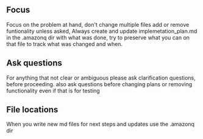 ## Focus
Focus on the problem at hand, don't change multiple files add or remove funtionality unless asked,
Always create and update implemetation_plan.md in the .amazonq dir with what was done, try to preserve what you can on that file to track what was changed and when.

## Ask questions
For anything that not clear or ambiguous please ask clarification questions, before proceeding. also ask questions before changing plans or removing functionality even if that is for testing

## File locations
When you write new md files for next steps and updates use the .amazonq dir
